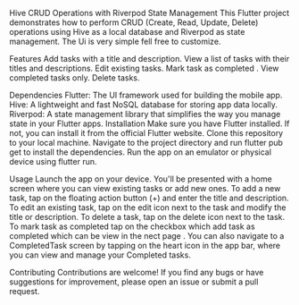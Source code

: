 Hive CRUD Operations with Riverpod State Management
This Flutter project demonstrates how to perform CRUD (Create, Read, Update, Delete) operations using Hive as a local database and Riverpod as state management. The Ui is very simple fell free to customize.

Features
Add tasks with a title and description.
View a list of tasks with their titles and descriptions.
Edit existing tasks.
Mark task as completed .
View completed tasks only.
Delete tasks.

Dependencies
Flutter: The UI framework used for building the mobile app.
Hive: A lightweight and fast NoSQL database for storing app data locally.
Riverpod: A state management library that simplifies the way you manage state in your Flutter apps.
Installation
Make sure you have Flutter installed. If not, you can install it from the official Flutter website.
Clone this repository to your local machine.
Navigate to the project directory and run flutter pub get to install the dependencies.
Run the app on an emulator or physical device using flutter run.

Usage
Launch the app on your device.
You'll be presented with a home screen where you can view existing tasks or add new ones.
To add a new task, tap on the floating action button (+) and enter the title and description.
To edit an existing task, tap on the edit icon next to the task and modify the title or description.
To delete a task, tap on the delete icon next to the task.
To mark task as completed tap on the checkbox which add task as completed which can be view in the nect page .
You can also navigate to a CompletedTask screen by tapping on the heart icon in the app bar, where you can view and manage your Completed tasks.

Contributing
Contributions are welcome! If you find any bugs or have suggestions for improvement, please open an issue or submit a pull request.
